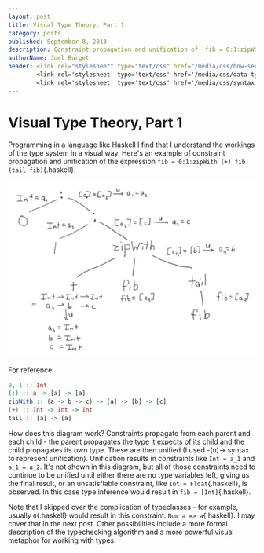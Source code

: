 ```yaml
---
layout: post
title: Visual Type Theory, Part 1
category: posts
published: September 8, 2013
description: Constraint propagation and unification of `fib = 0:1:zipWith (+) fib (tail fib)`
authorName: Joel Burget
header: <link rel="stylesheet" type="text/css" href="/media/css/how-series-pygments_scr_pro.css" media="screen, projection" />
        <link rel='stylesheet' type='text/css' href='/media/css/data-type-newtype-instance-class.css'>
        <link rel='stylesheet' type='text/css' href='/media/css/syntax.css'>
---
```


Visual Type Theory, Part 1
==========================

Programming in a language like Haskell I find that I understand the workings of
the type system in a visual way. Here's an example of constraint propagation
and unification of the expression
`fib = 0:1:zipWith (+) fib (tail fib)`{.haskell}.

![Constraint Propagation Diagram](/media/img/constraints.jpg)

For reference:

```haskell
0, 1 :: Int
(:) :: a -> [a] -> [a]
zipWith :: (a -> b -> c) -> [a] -> [b] -> [c]
(+) :: Int -> Int -> Int
tail :: [a] -> [a]
```

How does this diagram work? Constraints propagate from each parent and each
child - the parent propagates the type it expects of its child and the child
propagates its own type. These are then unified (I used -(u)-> syntax to
represent unification). Unification results in constraints like `Int = a_1` and
`a_1 = a_2`. It's not shown in this diagram, but all of those constraints need
to continue to be unified until either there are no type variables left, giving
us the final result, or an unsatisfiable constraint, like `Int =
Float`{.haskell}, is observed. In this case type inference would result in `fib
= [Int]`{.haskell}.

Note that I skipped over the complication of typeclasses - for example, usually
`0`{.haskell} would result in this constraint: `Num a => a`{.haskell}. I may
cover that in the next post. Other possibilities include a more formal
description of the typechecking algorithm and a more powerful visual metaphor
for working with types.
